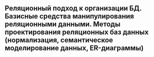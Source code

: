 ## Реляционный подход к организации БД. Базисные средства манипулирования реляционными данными. Методы проектирования реляционных баз данных (нормализация, семантическое моделирование данных, ЕR-диаграммы)